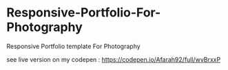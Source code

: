 # Responsive-Portfolio-For-Photography
Responsive Portfolio template  For Photography


see live version on my codepen : https://codepen.io/Afarah92/full/wvBrxxP
